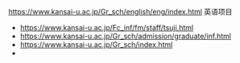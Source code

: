 https://www.kansai-u.ac.jp/Gr_sch/english/eng/index.html  英语项目

 







- https://www.kansai-u.ac.jp/Fc_inf/fm/staff/tsuji.html
- https://www.kansai-u.ac.jp/Gr_sch/admission/graduate/inf.html
- https://www.kansai-u.ac.jp/Gr_sch/index.html
- 